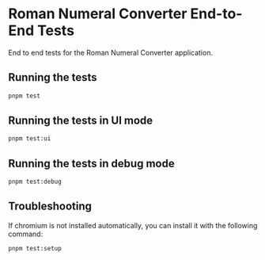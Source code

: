 # Roman Numeral Converter End-to-End Tests

End to end tests for the Roman Numeral Converter application.

## Running the tests

```bash
pnpm test
```

## Running the tests in UI mode

```bash
pnpm test:ui
```

## Running the tests in debug mode

```bash
pnpm test:debug
```

## Troubleshooting

If chromium is not installed automatically, you can install it with the following command:

```bash
pnpm test:setup
```
